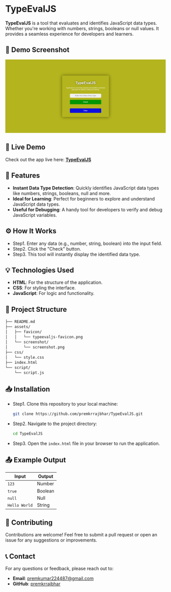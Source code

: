 # TypeEvalJS

**TypeEvalJS** is a tool that evaluates and identifies JavaScript data types. Whether you're working with numbers, strings, booleans or null values. It provides a seamless experience for developers and learners.

## 🔎 Demo Screenshot

![Screenshot of Project](assets/screenshot/screenshot.png)

## 🔗 Live Demo

Check out the app live here: **[TypeEvalJS](https://premkrrajbhar.github.io/TypeEvalJS/)**

## 📝 Features

- **Instant Data Type Detection**: Quickly identifies JavaScript data types like numbers, strings, booleans, null and more.
- **Ideal for Learning**: Perfect for beginners to explore and understand JavaScript data types.
- **Useful for Debugging**: A handy tool for developers to verify and debug JavaScript variables.

## ⚙️ How It Works

- Step1. Enter any data (e.g., number, string, boolean) into the input field.
- Step2. Click the "Check" button.
- Step3. This tool will instantly display the identified data type.

## 💡 Technologies Used

- **HTML**: For the structure of the application.
- **CSS**: For styling the interface.
- **JavaScript**: For logic and functionality.

## 📂 Project Structure

```
├── README.md
├── assets/
│   ├── favicon/
│   │   └── typeevaljs-favicon.png
│   └── screenshot/
│       └── screenshot.png
├── css/
│   └── style.css
├── index.html
└── script/
    └── script.js

```

## 📥 Installation

- Step1. Clone this repository to your local machine:
  ```bash
  git clone https://github.com/premkrrajbhar/TypeEvalJS.git
  ```
- Step2. Navigate to the project directory:
  ```bash
  cd TypeEvalJS
  ```
- Step3. Open the `index.html` file in your browser to run the application.

## 📤 Example Output

| Input         | Output  |
| ------------- | ------- |
| `123`         | Number  |
| `true`        | Boolean |
| `null`        | Null    |
| `Hello World` | String  |

## 🤝 Contributing

Contributions are welcome! Feel free to submit a pull request or open an issue for any suggestions or improvements.

## 📞 Contact

For any questions or feedback, please reach out to:

- **Email**: [premkumar224487@gmail.com](mailto:premkumar224487@gmail.com)
- **GitHub**: [premkrrajbhar](https://github.com/premkrrajbhar)
